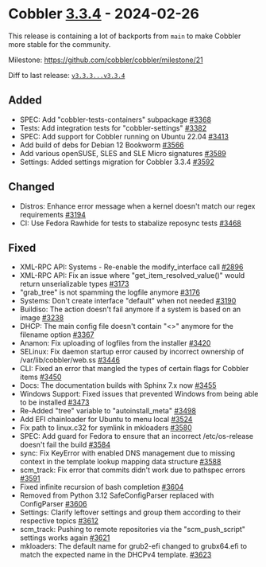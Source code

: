# Cobbler [3.3.4](https://github.com/cobbler/cobbler/tree/v3.3.4) - 2024-02-26

This release is containing a lot of backports from `main` to make Cobbler more stable for the community.

Milestone: <https://github.com/cobbler/cobbler/milestone/21>

Diff to last release: [`v3.3.3...v3.3.4`](https://github.com/cobbler/cobbler/compare/v3.3.3...v3.3.4)

## Added

- SPEC: Add "cobbler-tests-containers" subpackage
  [#3368](https://github.com/cobbler/cobbler/issues/3368)
- Tests: Add integration tests for "cobbler-settings"
  [#3382](https://github.com/cobbler/cobbler/issues/3382)
- SPEC: Add support for Cobbler running on Ubuntu 22.04
  [#3413](https://github.com/cobbler/cobbler/issues/3413)
- Add build of debs for Debian 12 Bookworm
  [#3566](https://github.com/cobbler/cobbler/issues/3566)
- Add various openSUSE, SLES and SLE Micro signatures
  [#3589](https://github.com/cobbler/cobbler/issues/3589)
- Settings: Added settings migration for Cobbler 3.3.4
  [#3592](https://github.com/cobbler/cobbler/issues/3592)


## Changed

- Distros: Enhance error message when a kernel doesn't match our regex
  requirements [#3194](https://github.com/cobbler/cobbler/issues/3194)
- CI: Use Fedora Rawhide for tests to stabalize reposync tests
  [#3468](https://github.com/cobbler/cobbler/issues/3468)


## Fixed

- XML-RPC API: Systems - Re-enable the modify_interface call
  [#2896](https://github.com/cobbler/cobbler/issues/2896)
- XML-RPC API: Fix an issue where "get_item_resolved_value()" would return
  unserializable types [#3173](https://github.com/cobbler/cobbler/issues/3173)
- "grab_tree" is not spamming the logfile anymore
  [#3176](https://github.com/cobbler/cobbler/issues/3176)
- Systems: Don't create interface "default" when not needed
  [#3190](https://github.com/cobbler/cobbler/issues/3190)
- Buildiso: The action doesn't fail anymore if a system is based on an image
  [#3238](https://github.com/cobbler/cobbler/issues/3238)
- DHCP: The main config file doesn't contain "<<inherit>>" anymore for the
  filename option [#3367](https://github.com/cobbler/cobbler/issues/3367)
- Anamon: Fix uploading of logfiles from the installer
  [#3420](https://github.com/cobbler/cobbler/issues/3420)
- SELinux: Fix daemon startup error caused by incorrect ownership of
  /var/lib/cobbler/web.ss
  [#3446](https://github.com/cobbler/cobbler/issues/3446)
- CLI: Fixed an error that mangled the types of certain flags for Cobbler items
  [#3450](https://github.com/cobbler/cobbler/issues/3450)
- Docs: The documentation builds with Sphinx 7.x now
  [#3455](https://github.com/cobbler/cobbler/issues/3455)
- Windows Support: Fixed issues that prevented Windows from being able to be
  installed [#3473](https://github.com/cobbler/cobbler/issues/3473)
- Re-Added "tree" variable to "autoinstall_meta"
  [#3498](https://github.com/cobbler/cobbler/issues/3498)
- Add EFI chainloader for Ubuntu to menu local
  [#3524](https://github.com/cobbler/cobbler/issues/3524)
- Fix path to linux.c32 for symlink in mkloaders
  [#3580](https://github.com/cobbler/cobbler/issues/3580)
- SPEC: Add guard for Fedora to ensure that an incorrect /etc/os-release
  doesn't fail the build
  [#3584](https://github.com/cobbler/cobbler/issues/3584)
- sync: Fix KeyError with enabled DNS management due to missing context in the
  template lookup mapping data structure
  [#3588](https://github.com/cobbler/cobbler/issues/3588)
- scm_track: Fix error that commits didn't work due to pathspec errors
  [#3591](https://github.com/cobbler/cobbler/issues/3591)
- Fixed infinite recursion of bash completion
  [#3604](https://github.com/cobbler/cobbler/issues/3604)
- Removed from Python 3.12 SafeConfigParser replaced with ConfigParser
  [#3606](https://github.com/cobbler/cobbler/issues/3606)
- Settings: Clarify leftover settings and group them according to their
  respective topics [#3612](https://github.com/cobbler/cobbler/issues/3612)
- scm_track: Pushing to remote repositories via the "scm_push_script" settings
  works again [#3621](https://github.com/cobbler/cobbler/issues/3621)
- mkloaders: The default name for grub2-efi changed to grubx64.efi to match the
  expected name in the DHCPv4 template.
  [#3623](https://github.com/cobbler/cobbler/issues/3623)
